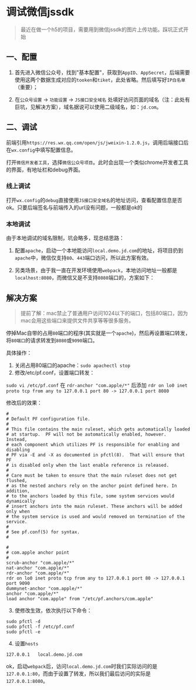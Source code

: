 # 调试微信jssdk

> 最近在做一个h5的项目，需要用到微信jssdk的图片上传功能。踩坑正式开始

## 一、配置

1. 首先进入微信公众号，找到"基本配置"，获取到`AppID`、`AppSecret`，后端需要使用这两个数据生成对应的`tooken`和`tiket`，此处省略。然后填写好`IP白名单`（重要）；

2. 在`公众号设置` -> `功能设置` -> `JS接口安全域名` 处填好访问页面的域名（注：此处有巨坑，见解决方案），域名据说可以使用二级域名，如：`jd.com`。

## 二、调试

前端引用`https://res.wx.qq.com/open/js/jweixin-1.2.0.js`，调用后端接口后在`wx.config`中填写配置信息。

打开`微信开发者工具`，选择`微信公众号项目`。此时会出现一个类似chrome开发者工具的界面，有地址栏和debug界面。

### 线上调试

打开`wx.config`的`debug`直接使用`JS接口安全域名`的地址访问，查看配置信息是否ok。只要后端签名与前端传入的url没有问题，一般都是ok的

### 本地调试

由于本地调试的域名限制，坑会略多，现总结思路：

1. 配置`apache`，启动一个本地能访问`local.demo.jd.com`的地址，将项目扔到`apache`中，微信仅支持`80`、`443`端口访问，所以此方案有效。

2. 另类场景，由于我一直在开发环境使用`webpack`，本地访问地址一般都是`localhost:8080`，而微信又是不支持`8080`端口的，方案如下：

## 解决方案

> 提前了解：mac禁止了普通用户访问1024以下的端口，包括80端口，因为mac会用这些端口来提供文件共享等等很多服务。

停掉Mac自带的占用`80`端口的程序(其实就是一个`apache`)，然后再设置端口转发，将`80端口`的请求转发到`8080`或`9090`端口。

具体操作：

1. 关闭占用80端口的apache：`sudo apachectl stop`
2. 修改/etc/pf.conf，设置端口转发：

`sudo vi /etc/pf.conf` 在 `rdr-anchor "com.apple/*"` 后添加 `rdr on lo0 inet proto tcp from any to 127.0.0.1 port 80 -> 127.0.0.1 port 8080`

修改后的效果：

```
#
# Default PF configuration file.
#
# This file contains the main ruleset, which gets automatically loaded
# at startup.  PF will not be automatically enabled, however.  Instead,
# each component which utilizes PF is responsible for enabling and disabling
# PF via -E and -X as documented in pfctl(8).  That will ensure that PF
# is disabled only when the last enable reference is released.
#
# Care must be taken to ensure that the main ruleset does not get flushed,
# as the nested anchors rely on the anchor point defined here. In addition,
# to the anchors loaded by this file, some system services would dynamically
# insert anchors into the main ruleset. These anchors will be added only when
# the system service is used and would removed on termination of the service.
#
# See pf.conf(5) for syntax.
#

#
# com.apple anchor point
#
scrub-anchor "com.apple/*"
nat-anchor "com.apple/*"
rdr-anchor "com.apple/*"
rdr on lo0 inet proto tcp from any to 127.0.0.1 port 80 -> 127.0.0.1 port 9090
dummynet-anchor "com.apple/*"
anchor "com.apple/*"
load anchor "com.apple" from "/etc/pf.anchors/com.apple"
```

3. 使修改生效，依次执行以下命令：

```
sudo pfctl -d
sudo pfctl -f /etc/pf.conf  
sudo pfctl -e 
```

4. 设置`hosts`

```
127.0.0.1   local.demo.jd.com
```

ok，启动`webpack`后，访问`local.demo.jd.com`时我们实际访问的是`127.0.0.1:80`，而由于设置了转发，所以我们最后访问的实际是`127.0.0.1:8080`。
